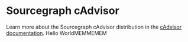 # Sourcegraph cAdvisor

Learn more about the Sourcegraph cAdvisor distribution in the [cAdvisor documentation](https://docs.sourcegraph.com/dev/background-information/observability/cadvisor).
Hello WorldMEMMEMEM
